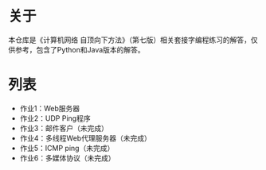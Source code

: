 # 关于

本仓库是《计算机网络 自顶向下方法》（第七版）相关套接字编程练习的解答，仅供参考，包含了Python和Java版本的解答。

# 列表

- 作业1：Web服务器
- 作业2：UDP Ping程序
- 作业3：邮件客户（未完成）
- 作业4：多线程Web代理服务器（未完成）
- 作业5：ICMP ping（未完成）
- 作业6：多媒体协议（未完成）